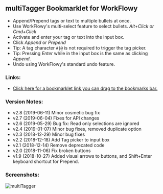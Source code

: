 ## multiTagger Bookmarklet for WorkFlowy
- Append/Prepend tags or text to multiple bullets at once.
- Use WorkFlowy's multi-select feature to select bullets. *Alt+Click or Cmd+Click*
- Activate and enter your tag or text into the input box.
- Click *Append* or *Prepend*
- Tip: A tag character `#|@` is not required to trigger the tag picker.
- Tip: Pressing *Enter* while in the input box is the same as clicking *Append*. 
- Undo using WorkFlowy's standard undo feature.
### Links:
- [Click here for a bookmarklet link you can drag to the bookmarks bar.](https://rawbytz.blogspot.com/p/multi-tagger-bookmarklet-for-workflowy.html)
### Version Notes:
- v2.8 (2019-06-11) Minor cosmetic bug fix
- v2.7 (2019-06-04) Fixes for API changes
- v2.6 (2019-05-29) Bug fix: Read only selections are ignored
- v2.4 (2019-01-07) Minor bug fixes, removed duplicate option
- v2.3 (2018-12-29) Minor bug fixes
- v2.2 (2018-12-18) Add Tag picker to input box
- v2.1 (2018-12-14) Remove deprecated code
- v2.0 (2018-11-06) Fix broken buttons
- v1.9 (2018-10-27) Added visual arrows to buttons, and Shift+Enter keyboard shortcut for Prepend.
### Screenshots:
![multiTagger](https://i.imgur.com/63F5hzZ.png)